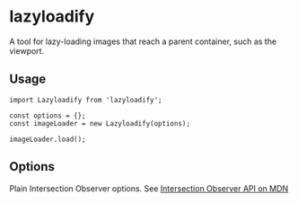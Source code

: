 # lazyloadify

A tool for lazy-loading images that reach a parent container, such as the viewport.

## Usage

```code
import Lazyloadify from 'lazyloadify';

const options = {};
const imageLoader = new Lazyloadify(options);

imageLoader.load();
```

## Options

Plain Intersection Observer options. See [Intersection Observer API on MDN](https://developer.mozilla.org/en-US/docs/Web/API/Intersection_Observer_API)

